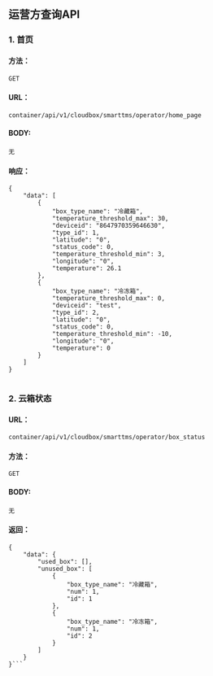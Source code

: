 ## 运营方查询API

### 1. 首页

#### 方法：
 
`GET`

#### URL：

`container/api/v1/cloudbox/smarttms/operator/home_page`

#### BODY:
`无`
#### 响应：

```
{
    "data": [
        {
            "box_type_name": "冷藏箱",
            "temperature_threshold_max": 30,
            "deviceid": "8647970359646630",
            "type_id": 1,
            "latitude": "0",
            "status_code": 0,
            "temperature_threshold_min": 3,
            "longitude": "0",
            "temperature": 26.1
        },
        {
            "box_type_name": "冷冻箱",
            "temperature_threshold_max": 0,
            "deviceid": "test",
            "type_id": 2,
            "latitude": "0",
            "status_code": 0,
            "temperature_threshold_min": -10,
            "longitude": "0",
            "temperature": 0
        }
    ]
}


```


### 2. 云箱状态

#### URL：

`container/api/v1/cloudbox/smarttms/operator/box_status`

#### 方法： 

`GET`

#### BODY:
 `无`
#### 返回：

```
{
    "data": {
        "used_box": [],
        "unused_box": [
            {
                "box_type_name": "冷藏箱",
                "num": 1,
                "id": 1
            },
            {
                "box_type_name": "冷冻箱",
                "num": 1,
                "id": 2
            }
        ]
    }
}```

